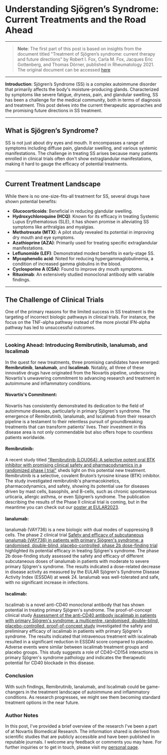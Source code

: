 # Understanding Sjögren’s Syndrome: Current Treatments and the Road Ahead

---

> **Note**: The first part of this post is based on insights from the document titled "Treatment of Sjögren’s syndrome: current therapy and future directions" by Robert I. Fox, Carla M. Fox, Jacques Eric Gottenberg, and Thomas Dörner, published in Rheumatology 2021. The original document can be accessed [here](https://doi.org/10.1093/rheumatology/kez142)

---
**Introduction**:
Sjögren’s Syndrome (SS) is a complex autoimmune disorder that primarily affects the body's moisture-producing glands. Characterized by symptoms like severe fatigue, dryness, pain, and glandular swelling, SS has been a challenge for the medical community, both in terms of diagnosis and treatment. This post delves into the current therapeutic approaches and the promising future directions in SS treatment.

---

## What is Sjögren’s Syndrome?

SS is not just about dry eyes and mouth. It encompasses a range of symptoms including diffuse pain, glandular swelling, and various systemic manifestations. The challenge in treating SS arises because many patients enrolled in clinical trials often don't show extraglandular manifestations, making it hard to gauge the efficacy of potential treatments.

---

## Current Treatment Landscape

While there is no one-size-fits-all treatment for SS, several drugs have shown potential benefits:

- **Glucocorticoids**: Beneficial in reducing glandular swelling.
- **Hydroxychloroquine (HCQ)**: Known for its efficacy in treating Systemic Lupus Erythematosus (SLE), it has shown promise in alleviating SS symptoms like arthralgias and myalgias.
- **Methotrexate (MTX)**: A pilot study revealed its potential in improving dry mouth and eye symptoms.
- **Azathioprine (AZA)**: Primarily used for treating specific extraglandular manifestations.
- **Leflunomide (LEF)**: Demonstrated modest benefits in early-stage SS.
- **Mycophenolic acid**: Noted for reducing hypergammaglobulinemia, a condition of increased gamma globulins in the blood.
- **Cyclosporine A (CSA)**: Found to improve dry mouth symptoms.
- **Rituximab**: An extensively studied monoclonal antibody with variable findings.

---

## The Challenge of Clinical Trials

One of the primary reasons for the limited success in SS treatment is the targeting of incorrect biologic pathways in clinical trials. For instance, the focus on the TNF-alpha pathway instead of the more pivotal IFN-alpha pathway has led to unsuccessful outcomes.

---
### Looking Ahead: Introducing Remibrutinib, Ianalumab, and Iscalimab

In the quest for new treatments, three promising candidates have emerged: **Remibrutinib**, **Ianalumab**, and **Iscalimab**. Notably, all three of these innovative drugs have originated from the Novartis pipeline, underscoring Novartis's unwavering commitment to advancing research and treatment in autoimmune and inflammatory conditions.

#### Novartis's Commitment:
Novartis has consistently demonstrated its dedication to the field of autoimmune diseases, particularly in primary Sjögren's syndrome. The emergence of Remibrutinib, Ianalumab, and Iscalimab from their research pipeline is a testament to their relentless pursuit of groundbreaking treatments that can transform patients' lives. Their investment in this disease area is not only commendable but also offers hope to countless patients worldwide.

#### Remibrutinib:
A recent study titled ["Remibrutinib (LOU064): A selective potent oral BTK inhibitor with promising clinical safety and pharmacodynamics in a randomized phase I trial"](https://doi.org/10.1111/cts.13005) sheds light on this potential new treatment. Remibrutinib is a selective, covalent Bruton’s tyrosine kinase (BTK) inhibitor. The study investigated remibrutinib's pharmacokinetics, pharmacodynamics, and safety, showing its potential use for diseases driven by mast cells, basophils, and B-cells, such as chronic spontaneous urticaria, allergic asthma, or even Sjögren’s syndrome. The publication describing the results of the Phase II clinical trial is coming, but in the meantime you can check out our [poster at EULAR2023](https://medium.com/@grioni.andrea/eular2023-spotlight-molecular-discoveries-from-the-phase-2-clinical-trial-of-remibrutinib-in-1ed95030e2e0).

#### Ianalumab:
Ianalumab (VAY736) is a new biologic with dual modes of suppressing B cells. The phase 2 clinical trial [Safety and efficacy of subcutaneous ianalumab (VAY736) in patients with primary Sjögren's syndrome: a randomised, double-blind, placebo-controlled, phase 2b dose-finding trial](https://doi.org/10.1016/S0140-6736(21)02251-0) highlighted its potential efficacy in treating Sjögren's syndrome. The phase 2b dose-finding study assessed the safety and efficacy of different subcutaneous doses of ianalumab in patients with moderate to severe primary Sjögren's syndrome. The results indicated a dose-related decrease in disease activity as measured by the EULAR Sjögren's Syndrome Disease Activity Index (ESSDAI) at week 24. Ianalumab was well-tolerated and safe, with no significant increase in infections.

#### Iscalimab:
Iscalimab is a novel anti-CD40 monoclonal antibody that has shown potential in treating primary Sjögren's syndrome. The proof-of-concept clinical study [Assessment of the anti-CD40 antibody iscalimab in patients with primary Sjögren's syndrome: a multicentre, randomised, double-blind, placebo-controlled, proof-of-concept study](https://doi.org/10.1016/S2665-9913(19)30135-3) investigated the safety and preliminary efficacy of iscalimab in patients with primary Sjögren's syndrome. The results indicated that intravenous treatment with iscalimab resulted in a significant reduction in ESSDAI score compared to placebo. Adverse events were similar between iscalimab treatment groups and placebo groups. This study suggests a role of CD40–CD154 interactions in primary Sjögren's syndrome pathology and indicates the therapeutic potential for CD40 blockade in this disease.

### Conclusion

With such findings, Remibrutinib, Ianalumab, and Iscalimab could be game-changers in the treatment landscape of autoimmune and inflammatory conditions. As research progresses, we might see them becoming standard treatment options in the near future.

### Author Notes

In this post, I've provided a brief overview of the research I've been a part of at Novartis Biomedical Research. The information shared is derived from scientific studies that are publicly accessible and have been published in reputable journals. I welcome any feedback or comments you may have. For further inquiries or to get in touch, please visit my [personal page](https://andreagrioni.github.io).